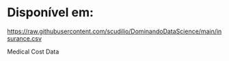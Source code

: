# Disponível em: 

https://raw.githubusercontent.com/scudilio/DominandoDataScience/main/insurance.csv

Medical Cost Data

